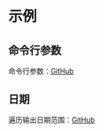 # 示例

###### 

## 命令行参数

命令行参数：[GitHub](https://github.com/mumingv/shell/tree/master/demo/args)


## 日期

遍历输出日期范围：[GitHub](https://github.com/mumingv/shell/blob/master/demo/datetime/date_loop.sh)



